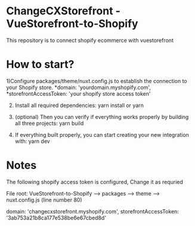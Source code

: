 # ChangeCXStorefront - VueStorefront-to-Shopify
This repository is to connect shopify ecommerce with vuestorefront

# How to start?
1)Configure packages/theme/nuxt.config.js to establish the connection to your Shopify store.
 *domain: 'yourdomain.myshopify.com',
 *storefrontAccessToken: 'your shopify store access token'

2) Install all required dependencies:
yarn install or yarn

3) (optional) Then you can verify if everything works properly by building all three projects:
yarn build

4) If everything built properly, you can start creating your new integration with:
yarn dev




# Notes
   
   The following  shopify access token is configured, Change it as requried
   
   File root: VueStorefront-to-Shopify --> packages --> theme --> nuxt.config.js (line number 80)
   
   domain: 'changecxstorefront.myshopify.com',
   storefrontAccessToken: '3ab753a21b8ca177e538be6e67cbed8d'
